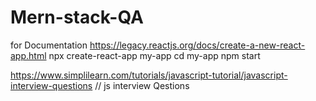 # Mern-stack-QA
<!-- // for start basic react app in acratch -->
for Documentation
https://legacy.reactjs.org/docs/create-a-new-react-app.html
npx create-react-app my-app
cd my-app
npm start


https://www.simplilearn.com/tutorials/javascript-tutorial/javascript-interview-questions // js  interview Qestions


